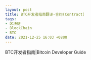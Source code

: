 ```yaml
---
layout: post
title: BTC开发者指南翻译-合约(Contract)
tags: 
- 区块链
- BlockChain
- BTC
date: 2021-12-25 16:03 +0800
---
```


BTC开发者指南|Bitcoin Developer Guide



